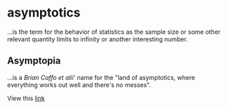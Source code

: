 # asymptotics

...is the term for the behavior of statistics as the sample size or some other relevant quantity limits to infinity or another interesting number.

## Asymptopia 

...is a *Brian Caffo et alii*' name for the "land of asymptotics, where everything works out well and there's no messes". 

View this [link](https://github.com/sergioquadros/courses/tree/master/06_StatisticalInference)  
